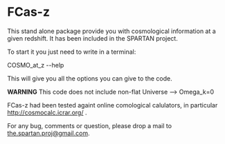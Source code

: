 # FCas-z
This stand alone package provide you with cosmological information at a given redshift. 
It has been included in the SPARTAN project.

To start it you just need to write in a terminal:

COSMO_at_z --help

This will give you all the options you can give to the code.

**WARNING** This code does not include non-flat Universe -->  Omega_k=0

FCas-z had been tested againt online comological calulators, in particular http://cosmocalc.icrar.org/ .

For any bug, comments or question, please drop a mail to the.spartan.proj@gmail.com.
